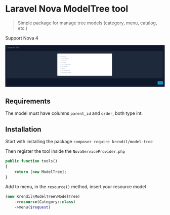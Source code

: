 # Laravel Nova ModelTree tool
> Simple package for manage tree models (category, menu, catalog, etc.)

Support Nova 4

![screenshot.png](screenshot.png)

## Requirements
The model must have columns `parent_id` and `order`, both type int.

## Installation
Start with installing the package
`composer require krendil/model-tree`

Then register the tool inside the `NovaServiceProvider.php`

```php
public function tools()
{
    return [new ModelTree];
}
```

Add to menu, in the `resource()` method, insert your resource model

```php
(new Krendil\ModelTree\ModelTree)
    ->resource(Category::class)
    ->menu($request)
```
